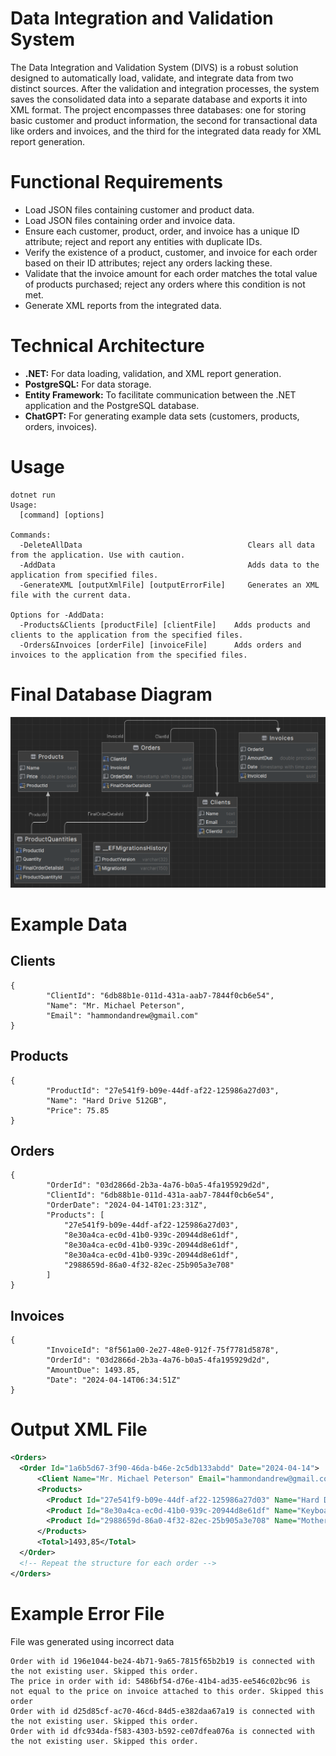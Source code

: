 # Data Integration and Validation System
<p>The Data Integration and Validation System (DIVS) is a robust solution designed to automatically load, validate, and integrate data from two distinct sources. After the validation and integration processes, the system saves the consolidated data into a separate database and exports it into XML format. The project encompasses three databases: one for storing basic customer and product information, the second for transactional data like orders and invoices, and the third for the integrated data ready for XML report generation.</p>

# Functional Requirements
<ul>
  <li>Load JSON files containing customer and product data.</li>
  <li>Load JSON files containing order and invoice data.</li>
  <li>Ensure each customer, product, order, and invoice has a unique ID attribute; reject and report any entities with duplicate IDs.</li>
  <li>Verify the existence of a product, customer, and invoice for each order based on their ID attributes; reject any orders lacking these.</li>
  <li>Validate that the invoice amount for each order matches the total value of products purchased; reject any orders where this condition is not met.</li>
  <li>Generate XML reports from the integrated data.</li>
</ul>

# Technical Architecture
<ul>
  <li><strong>.NET:</strong> For data loading, validation, and XML report generation.</li>
  <li><strong>PostgreSQL:</strong> For data storage.</li>
  <li><strong>Entity Framework:</strong> To facilitate communication between the .NET application and the PostgreSQL database.</li>
  <li><strong>ChatGPT:</strong> For generating example data sets (customers, products, orders, invoices).</li>
</ul>

# Usage
```
dotnet run
Usage:
  [command] [options]                                                                                                   
                                                                                                                        
Commands:                                                                                                               
  -DeleteAllData                                     Clears all data from the application. Use with caution.            
  -AddData                                           Adds data to the application from specified files.                 
  -GenerateXML [outputXmlFile] [outputErrorFile]     Generates an XML file with the current data.                       
                                                                                                                        
Options for -AddData:                                                                                                   
  -Products&Clients [productFile] [clientFile]    Adds products and clients to the application from the specified files.
  -Orders&Invoices [orderFile] [invoiceFile]      Adds orders and invoices to the application from the specified files. 
```


# Final Database Diagram
<img src="Screenshots/FinalDatabaseDiagram.png" style="max-width:100%; height: auto;">

# Example Data
<h2>Clients</h2>

```
{
        "ClientId": "6db88b1e-011d-431a-aab7-7844f0cb6e54",
        "Name": "Mr. Michael Peterson",
        "Email": "hammondandrew@gmail.com"
}
```

<h2>Products</h2>

```
{
        "ProductId": "27e541f9-b09e-44df-af22-125986a27d03",
        "Name": "Hard Drive 512GB",
        "Price": 75.85
}
```

<h2>Orders</h2>

```
{
        "OrderId": "03d2866d-2b3a-4a76-b0a5-4fa195929d2d",
        "ClientId": "6db88b1e-011d-431a-aab7-7844f0cb6e54",
        "OrderDate": "2024-04-14T01:23:31Z",
        "Products": [
            "27e541f9-b09e-44df-af22-125986a27d03",
            "8e30a4ca-ec0d-41b0-939c-20944d8e61df",
            "8e30a4ca-ec0d-41b0-939c-20944d8e61df",
            "8e30a4ca-ec0d-41b0-939c-20944d8e61df",
            "2988659d-86a0-4f32-82ec-25b905a3e708"
        ]
}
```

<h2>Invoices</h2>

```
{
        "InvoiceId": "8f561a00-2e27-48e0-912f-75f7781d5878",
        "OrderId": "03d2866d-2b3a-4a76-b0a5-4fa195929d2d",
        "AmountDue": 1493.85,
        "Date": "2024-04-14T06:34:51Z"
}
```

# Output XML File
```xml
<Orders>
  <Order Id="1a6b5d67-3f90-46da-b46e-2c5db133abdd" Date="2024-04-14">
      <Client Name="Mr. Michael Peterson" Email="hammondandrew@gmail.com" />
      <Products>
        <Product Id="27e541f9-b09e-44df-af22-125986a27d03" Name="Hard Drive 512GB" Price="75,85" Quantity="1" />
        <Product Id="8e30a4ca-ec0d-41b0-939c-20944d8e61df" Name="Keyboard" Price="311,01" Quantity="3" />
        <Product Id="2988659d-86a0-4f32-82ec-25b905a3e708" Name="Motherboard" Price="484,97" Quantity="1" />
      </Products>
      <Total>1493,85</Total>
  </Order>
  <!-- Repeat the structure for each order -->
</Orders>
```
# Example Error File
<p>File was generated using incorrect data</p>

```
Order with id 196e1044-be24-4b71-9a65-7815f65b2b19 is connected with the not existing user. Skipped this order.
The price in order with id: 5486bf54-d76e-41b4-ad35-ee546c02bc96 is not equal to the price on invoice attached to this order. Skipped this order
Order with id d25d85cf-ac70-46cd-84d5-e382daa67a19 is connected with the not existing user. Skipped this order.
Order with id dfc934da-f583-4303-b592-ce07dfea076a is connected with the not existing user. Skipped this order.
```

